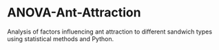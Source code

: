 # ANOVA-Ant-Attraction
Analysis of factors influencing ant attraction to different sandwich types using statistical methods and Python.
